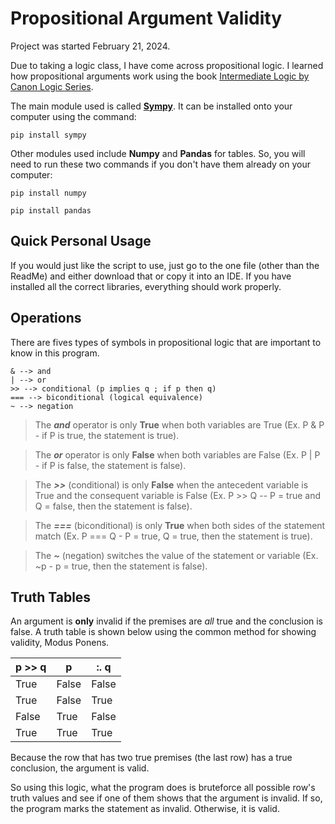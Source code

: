 # Propositional Argument Validity

Project was started February 21, 2024.

Due to taking a logic class, I have come across propositional logic. I learned how propositional arguments work using the book [Intermediate Logic by Canon Logic Series](https://www.amazon.com/Intermediate-Logic-Student-Canon/dp/1591281660). 

The main module used is called **[Sympy](https://www.sympy.org/en/index.html)**. It can be installed onto your computer using the command:
```
pip install sympy
```
Other modules used include **Numpy** and **Pandas** for tables. So, you will need to run these two commands if you don't have them already on your computer:
```
pip install numpy
```
```
pip install pandas
```

## Quick Personal Usage 
If you would just like the script to use, just go to the one file (other than the ReadMe) and either download that or copy it into an IDE. If you have installed all the correct libraries, everything should work properly.

## Operations

There are fives types of symbols in propositional logic that are important to know in this program.

```
& --> and
| --> or
>> --> conditional (p implies q ; if p then q)
=== --> biconditional (logical equivalence)
~ --> negation
```

>The ***and*** operator is only **True** when both variables are True (Ex. P & P - if P is true, the statement is true).

>The ***or*** operator is only **False** when both variables are False (Ex. P | P - if P is false, the statement is false).

>The ***>>*** (conditional) is only **False** when the antecedent variable is True and the consequent variable is False (Ex. P >> Q -- P = true and Q = false, then the statement is false).

> The ***===*** (biconditional) is only **True** when both sides of the statement match (Ex. P === Q - P = true, Q = true, then the statement is true).

> The ***~*** (negation) switches the value of the statement or variable (Ex. ~p - p = true, then the statement is false).

## Truth Tables

An argument is **only** invalid if the premises are *all* true and the conclusion is false. A truth table is shown below using the common method for showing validity, Modus Ponens.

| p >> q  | p | :. q |
| ---- | ---- | ------ |
| True  | False  | False |
| True  | False  | True  |
| False | True   | False |
| True  | True   | True  |

Because the row that has two true premises (the last row) has a true conclusion, the argument is valid. 

So using this logic, what the program does is bruteforce all possible row's truth values and see if one of them shows that the argument is invalid. If so, the program marks the statement as invalid. Otherwise, it is valid.
